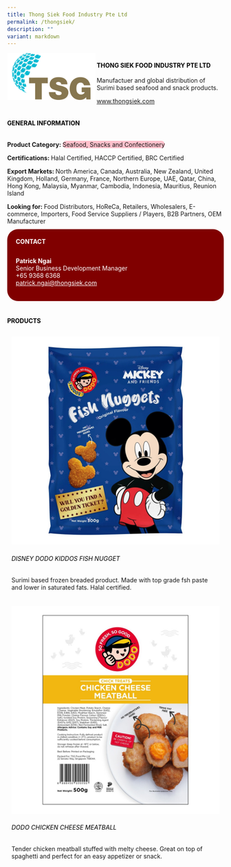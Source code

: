```yaml
---
title: Thong Siek Food Industry Pte Ltd
permalink: /thongsiek/
description: ""
variant: markdown
---
```

<div class="flex-paragraph">
	<div style="display: flex; flex-wrap: wrap;" class="flex-container">
		<div style="flex: 1 1 40%; display: block;" class="card sgds">
			<img src="/images/thongsiek_logo.png">
		</div>
		<div style="flex: 1 1 58%; display: block; margin-left: 3px" class="card-sgds">
			<h4 style="text-transform: uppercase; color: black;"><b>Thong Siek Food Industry Pte Ltd</b></h4>
			<p>Manufactuer and global distribution of Surimi based seafood and snack products.</p>
			<p><a target="_blank" href="https://www.thongsiek.com">www.thongsiek.com</a></p>
		</div>
	</div>
</div>

<h4 style="text-transform: uppercase; color: black;">
	<b>General Information</b>
</h4>
<div style="display: flex; flex-wrap: wrap;" class="flex-container">
	<div style="flex: 1 1 65%; display: block; align-self: stretch" class="card sgds">
		<div class="flex-paragraph">
			<p>
				<b>Product Category: </b>
				<span style="background-color: pink; border-radius: 10px;">Seafood, Snacks and Confectionery</span>
			</p>
			<p>
				<b>Certifications: </b>Halal Certified, HACCP Certified, BRC Certified
			</p>
			<p>
				<b>Export Markets: </b>North America, Canada, Australia, New Zealand, United Kingdom, Holland, Germany, France, Northern Europe, UAE, Qatar, China, Hong Kong, Malaysia, Myanmar, Cambodia, Indonesia, Mauritius, Reunion Island
			</p>
			<p style="margin-bottom: 10px;">
				<b>Looking for: </b>Food Distributors, HoReCa, Retailers, Wholesalers, E-commerce, Importers, Food Service Suppliers / Players, B2B Partners, OEM Manufacturer
			</p>
		</div>
	</div>
	<div style="flex: 1 1 35%; padding: 10px; display: block; background-color: maroon; border-radius: 25px; align-self: center;" class="card sgds">
		<h4 style="color: white; margin-top: 10px; margin-left: 10px;">CONTACT</h4>
		<div class="flex-paragraph">
			<p style="padding: 10px; color: white;">
				<b>Patrick Ngai</b>
				<br>Senior Business Development Manager<br>+65 9368 6368<br>
				<a style="color: white;" href="mailto:patrick.ngai@thongsiek.com">patrick.ngai@thongsiek.com</a>
			</p>
		</div>
	</div>
</div>
<br>
<h4 style="text-transform: uppercase; color: black;">
	<b>Products</b>
</h4>
<div style="display: flex; flex-wrap: wrap;">
	<div style="flex: 1 1 47%; margin: 10px; display: block;" class="card sgds">
		<div style="display: block;" class="flex-image">
			<img src="/images/thongsiek_product_01.jpg">
		</div>
		<div class="flex-paragraph">
			<h6 style="text-transform: uppercase; color: black;">Disney DoDo Kiddos Fish Nugget</h6>
			<p>Surimi based frozen breaded product. Made with top grade fsh paste and lower in saturated fats. Halal certified.</p>
		</div>
	</div>
	<div style="flex: 1 1 47%; margin: 10px; display: block;" class="card sgds">
		<div style="display: block;" class="flex-image">
			<img src="/images/thongsiek_product_02.jpg">
		</div>
		<div class="flex-paragraph">
			<h6 style="text-transform: uppercase; color: black;">DoDo Chicken Cheese Meatball</h6>
			<p>Tender chicken meatball stuffed with melty cheese. Great on top of spaghetti and perfect for an easy appetizer or snack.</p>
		</div>
	</div>
</div>